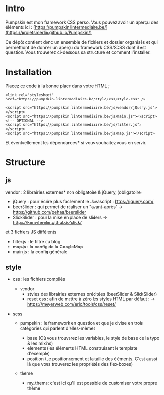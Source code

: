 Intro
=====
Pumpskin est mon framework CSS perso. Vous pouvez avoir un aperçu des éléments ici : [https://pumpskin.lintermediaire.be/](https://projetsmerlin.github.io/Pumpskin/)

Ce dépôt contient donc un ensemble de fichiers et dossier organisés et qui permettront de donner un aperçu du framework CSS/SCSS dont il est question. Vous trouverez ci-dessous sa structure et comment l'installer.

Installation
============

Placez ce code à la bonne place dans votre HTML ;
```
<link rel="stylesheet" href="https://pumpskin.lintermediaire.be/style/css/style.css" />

<script src="https://pumpskin.lintermediaire.be/js/vendor/jQuery.js"></script>
<script src="https://pumpskin.lintermediaire.be/js/main.js"></script>
<!-- OPTIONAL -->
<script src="https://pumpskin.lintermediaire.be/js/filter.js"></script>
<script src="https://pumpskin.lintermediaire.be/js/map.js"></script>
```

Et éventuellement les dépendances* si vous souhaitez vous en servir.


Structure
=========

js
---
  vendor : 2 librairies externes* non obligatoire & jQuery, (obligatoire)
  + jQuery : pour écrire plus facilement le Javascript : https://jquery.com/
  + beerSlider : qui permet de réaliser un "avant-après" -> https://github.com/pehaa/beerslider
  + SlickSlider : pour la mise en place de sliders -> https://kenwheeler.github.io/slick/

  et 3 fichiers JS différents
  + filter.js : le filtre du blog
  + map.js : la config de la GoogleMap
  + main.js : la config générale


style
-----
  + css : les fichiers compilés
    + vendor
      + styles des librairies externes précitées (beerSlider & SlickSlider)
      + reset css : afin de mettre à zéro les styles HTML par défaut : -> https://meyerweb.com/eric/tools/css/reset/

  + scss
    + pumpskin : le framework en question et que je divise en trois catégories qui parlent d'elles-mêmes
      + base (Où vous trouverez les variables, le style de base de la typo & les mixins)
      + elements (les éléments HTML construisant le template d'exemple)
      + position (Le positionnement et la taille des éléments. C'est aussi là que vous trouverez les propriétés des flex-boxes)
    
    + theme
        + my_theme: c'est ici qu'il est possible de customiser votre propre thème
